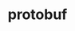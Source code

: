 ---
title: "protobuf"
layout: cache
categories: [package, develop-2024-05-12]
meta: {"versions": ["3.13.0", "3.21.12", "3.25.3"], "compilers": ["apple-clang@=15.0.0", "gcc@=10.3.0", "gcc@=11.1.0", "gcc@=11.4.0", "gcc@=7.3.1", "gcc@=7.5.0", "gcc@=9.4.0", "oneapi@=2024.0.0"], "oss": ["amzn2", "sle_hpc15", "ubuntu18.04", "ubuntu20.04", "ubuntu22.04", "ventura"], "platforms": ["darwin", "linux"], "targets": ["aarch64", "neoverse_n1", "neoverse_v1", "neoverse_v2", "ppc64le", "x86_64_v3", "x86_64_v4"], "stacks": ["aws-isc", "aws-isc-aarch64", "data-vis-sdk", "e4s", "e4s-cray-sles", "e4s-neoverse-v2", "e4s-neoverse_v1", "e4s-oneapi", "e4s-power", "e4s-rocm-external", "ml-darwin-aarch64-mps", "ml-linux-x86_64-cpu", "ml-linux-x86_64-cuda", "radiuss", "root"], "num_specs": 20, "num_specs_by_stack": {"root": 20, "ml-darwin-aarch64-mps": 2, "aws-isc-aarch64": 2, "aws-isc": 1, "e4s-cray-sles": 1, "e4s-power": 1, "radiuss": 1, "data-vis-sdk": 1, "e4s-neoverse_v1": 3, "e4s-neoverse-v2": 3, "ml-linux-x86_64-cpu": 3, "e4s": 3, "e4s-rocm-external": 2, "ml-linux-x86_64-cuda": 3, "e4s-oneapi": 2}}
spec_details: [{"hash": "cjx6omakgsedd2qiccs6qp4pk4kpiky6", "compiler": "apple-clang@=15.0.0", "versions": ["3.13.0"], "os": "ventura", "platform": "darwin", "target": "aarch64", "variants": ["build_system=cmake", "build_type=Release", "generator=make", "~ipo", "patches=cefc4bf", "+shared"], "stacks": ["root", "ml-darwin-aarch64-mps"], "size": "-", "tarball": "https://binaries.spack.io/releases/develop-2024-05-12/build_cache/darwin-ventura-aarch64/apple-clang-15.0.0/protobuf-3.13.0/darwin-ventura-aarch64-apple-clang-15.0.0-protobuf-3.13.0-cjx6omakgsedd2qiccs6qp4pk4kpiky6.spack"}, {"hash": "aaya65p3ono7lc6dd7qmxkfi3ymk4ja3", "compiler": "apple-clang@=15.0.0", "versions": ["3.21.12"], "os": "ventura", "platform": "darwin", "target": "aarch64", "variants": ["build_system=cmake", "build_type=Release", "generator=make", "~ipo", "patches=cefc4bf", "+shared"], "stacks": ["root", "ml-darwin-aarch64-mps"], "size": "-", "tarball": "https://binaries.spack.io/releases/develop-2024-05-12/build_cache/darwin-ventura-aarch64/apple-clang-15.0.0/protobuf-3.21.12/darwin-ventura-aarch64-apple-clang-15.0.0-protobuf-3.21.12-aaya65p3ono7lc6dd7qmxkfi3ymk4ja3.spack"}, {"hash": "u7tmvys3nppmclukhkwbfjrcwt4c2mnm", "compiler": "gcc@=7.3.1", "versions": ["3.21.12"], "os": "amzn2", "platform": "linux", "target": "aarch64", "variants": ["build_system=cmake", "build_type=Release", "generator=make", "~ipo", "patches=cefc4bf", "+shared"], "stacks": ["root", "aws-isc-aarch64"], "size": "-", "tarball": "https://binaries.spack.io/releases/develop-2024-05-12/build_cache/linux-amzn2-aarch64/gcc-7.3.1/protobuf-3.21.12/linux-amzn2-aarch64-gcc-7.3.1-protobuf-3.21.12-u7tmvys3nppmclukhkwbfjrcwt4c2mnm.spack"}, {"hash": "mdmzjiaipkgxm6233q2z7vgcyppj7fna", "compiler": "gcc@=7.3.1", "versions": ["3.21.12"], "os": "amzn2", "platform": "linux", "target": "neoverse_n1", "variants": ["build_system=cmake", "build_type=Release", "generator=make", "~ipo", "patches=cefc4bf", "+shared"], "stacks": ["root", "aws-isc-aarch64"], "size": "-", "tarball": "https://binaries.spack.io/releases/develop-2024-05-12/build_cache/linux-amzn2-neoverse_n1/gcc-7.3.1/protobuf-3.21.12/linux-amzn2-neoverse_n1-gcc-7.3.1-protobuf-3.21.12-mdmzjiaipkgxm6233q2z7vgcyppj7fna.spack"}, {"hash": "b2paz6o4jjrxlbgrippqlwd6dvthq2qo", "compiler": "gcc@=7.3.1", "versions": ["3.21.12"], "os": "amzn2", "platform": "linux", "target": "x86_64_v3", "variants": ["build_system=cmake", "build_type=Release", "generator=make", "~ipo", "patches=cefc4bf", "+shared"], "stacks": ["aws-isc", "root"], "size": "-", "tarball": "https://binaries.spack.io/releases/develop-2024-05-12/build_cache/linux-amzn2-x86_64_v3/gcc-7.3.1/protobuf-3.21.12/linux-amzn2-x86_64_v3-gcc-7.3.1-protobuf-3.21.12-b2paz6o4jjrxlbgrippqlwd6dvthq2qo.spack"}, {"hash": "vopkaxkdmwpfy2ttfqhopocoteck2oft", "compiler": "gcc@=10.3.0", "versions": ["3.25.3"], "os": "sle_hpc15", "platform": "linux", "target": "x86_64_v4", "variants": ["build_system=cmake", "build_type=Release", "generator=make", "~ipo", "+shared"], "stacks": ["root", "e4s-cray-sles"], "size": "-", "tarball": "https://binaries.spack.io/releases/develop-2024-05-12/build_cache/linux-sle_hpc15-x86_64_v4/gcc-10.3.0/protobuf-3.25.3/linux-sle_hpc15-x86_64_v4-gcc-10.3.0-protobuf-3.25.3-vopkaxkdmwpfy2ttfqhopocoteck2oft.spack"}, {"hash": "2ibt3lfawpdlwgexhfeml7mx4v6myr6s", "compiler": "gcc@=9.4.0", "versions": ["3.21.12"], "os": "ubuntu20.04", "platform": "linux", "target": "ppc64le", "variants": ["build_system=cmake", "build_type=Release", "generator=make", "~ipo", "patches=cefc4bf", "+shared"], "stacks": ["root", "e4s-power"], "size": "-", "tarball": "https://binaries.spack.io/releases/develop-2024-05-12/build_cache/linux-ubuntu20.04-ppc64le/gcc-9.4.0/protobuf-3.21.12/linux-ubuntu20.04-ppc64le-gcc-9.4.0-protobuf-3.21.12-2ibt3lfawpdlwgexhfeml7mx4v6myr6s.spack"}, {"hash": "373mr6fom6pgb2mc6adamri2mdamrwzy", "compiler": "gcc@=7.5.0", "versions": ["3.21.12"], "os": "ubuntu18.04", "platform": "linux", "target": "x86_64_v3", "variants": ["build_system=cmake", "build_type=Release", "generator=make", "~ipo", "patches=cefc4bf", "+shared"], "stacks": ["root", "radiuss"], "size": "-", "tarball": "https://binaries.spack.io/releases/develop-2024-05-12/build_cache/linux-ubuntu18.04-x86_64_v3/gcc-7.5.0/protobuf-3.21.12/linux-ubuntu18.04-x86_64_v3-gcc-7.5.0-protobuf-3.21.12-373mr6fom6pgb2mc6adamri2mdamrwzy.spack"}, {"hash": "7sm3eihr6j5dzbxw46m77eg6xhcy33pr", "compiler": "gcc@=11.1.0", "versions": ["3.21.12"], "os": "ubuntu20.04", "platform": "linux", "target": "x86_64_v3", "variants": ["build_system=cmake", "build_type=Release", "generator=make", "~ipo", "patches=cefc4bf", "+shared"], "stacks": ["root", "data-vis-sdk"], "size": "-", "tarball": "https://binaries.spack.io/releases/develop-2024-05-12/build_cache/linux-ubuntu20.04-x86_64_v3/gcc-11.1.0/protobuf-3.21.12/linux-ubuntu20.04-x86_64_v3-gcc-11.1.0-protobuf-3.21.12-7sm3eihr6j5dzbxw46m77eg6xhcy33pr.spack"}, {"hash": "im5fgz3uqt2j6wlhf7de44mtqioccfwf", "compiler": "gcc@=11.4.0", "versions": ["3.21.12"], "os": "ubuntu22.04", "platform": "linux", "target": "neoverse_v1", "variants": ["build_system=cmake", "build_type=Release", "generator=make", "~ipo", "patches=cefc4bf", "+shared"], "stacks": ["root", "e4s-neoverse_v1"], "size": "-", "tarball": "https://binaries.spack.io/releases/develop-2024-05-12/build_cache/linux-ubuntu22.04-neoverse_v1/gcc-11.4.0/protobuf-3.21.12/linux-ubuntu22.04-neoverse_v1-gcc-11.4.0-protobuf-3.21.12-im5fgz3uqt2j6wlhf7de44mtqioccfwf.spack"}, {"hash": "hmpmqoajpegm2xfgdjauegq5w7osjcio", "compiler": "gcc@=11.4.0", "versions": ["3.25.3"], "os": "ubuntu22.04", "platform": "linux", "target": "neoverse_v1", "variants": ["build_system=cmake", "build_type=Release", "generator=make", "~ipo", "+shared"], "stacks": ["root", "e4s-neoverse_v1"], "size": "-", "tarball": "https://binaries.spack.io/releases/develop-2024-05-12/build_cache/linux-ubuntu22.04-neoverse_v1/gcc-11.4.0/protobuf-3.25.3/linux-ubuntu22.04-neoverse_v1-gcc-11.4.0-protobuf-3.25.3-hmpmqoajpegm2xfgdjauegq5w7osjcio.spack"}, {"hash": "tt6mzn4zjixhtfow22ajy5yugc34xizq", "compiler": "gcc@=11.4.0", "versions": ["3.13.0"], "os": "ubuntu22.04", "platform": "linux", "target": "neoverse_v1", "variants": ["build_system=cmake", "build_type=Release", "generator=make", "~ipo", "patches=cefc4bf", "+shared"], "stacks": ["root", "e4s-neoverse_v1"], "size": "-", "tarball": "https://binaries.spack.io/releases/develop-2024-05-12/build_cache/linux-ubuntu22.04-neoverse_v1/gcc-11.4.0/protobuf-3.13.0/linux-ubuntu22.04-neoverse_v1-gcc-11.4.0-protobuf-3.13.0-tt6mzn4zjixhtfow22ajy5yugc34xizq.spack"}, {"hash": "sbetoemqc3527z36uokgkowsox4qo4wz", "compiler": "gcc@=11.4.0", "versions": ["3.25.3"], "os": "ubuntu22.04", "platform": "linux", "target": "neoverse_v2", "variants": ["build_system=cmake", "build_type=Release", "generator=make", "~ipo", "+shared"], "stacks": ["root", "e4s-neoverse-v2"], "size": "-", "tarball": "https://binaries.spack.io/releases/develop-2024-05-12/build_cache/linux-ubuntu22.04-neoverse_v2/gcc-11.4.0/protobuf-3.25.3/linux-ubuntu22.04-neoverse_v2-gcc-11.4.0-protobuf-3.25.3-sbetoemqc3527z36uokgkowsox4qo4wz.spack"}, {"hash": "wymixzhwwfjw3jicmkswyryf6bcne3eg", "compiler": "gcc@=11.4.0", "versions": ["3.21.12"], "os": "ubuntu22.04", "platform": "linux", "target": "neoverse_v2", "variants": ["build_system=cmake", "build_type=Release", "generator=make", "~ipo", "patches=cefc4bf", "+shared"], "stacks": ["root", "e4s-neoverse-v2"], "size": "-", "tarball": "https://binaries.spack.io/releases/develop-2024-05-12/build_cache/linux-ubuntu22.04-neoverse_v2/gcc-11.4.0/protobuf-3.21.12/linux-ubuntu22.04-neoverse_v2-gcc-11.4.0-protobuf-3.21.12-wymixzhwwfjw3jicmkswyryf6bcne3eg.spack"}, {"hash": "hctnd72amefwp33eqeaacohp63l2mgjd", "compiler": "gcc@=11.4.0", "versions": ["3.13.0"], "os": "ubuntu22.04", "platform": "linux", "target": "neoverse_v2", "variants": ["build_system=cmake", "build_type=Release", "generator=make", "~ipo", "patches=cefc4bf", "+shared"], "stacks": ["root", "e4s-neoverse-v2"], "size": "-", "tarball": "https://binaries.spack.io/releases/develop-2024-05-12/build_cache/linux-ubuntu22.04-neoverse_v2/gcc-11.4.0/protobuf-3.13.0/linux-ubuntu22.04-neoverse_v2-gcc-11.4.0-protobuf-3.13.0-hctnd72amefwp33eqeaacohp63l2mgjd.spack"}, {"hash": "7ojbx5rj7l6iad2nbghnrmydduxpbsve", "compiler": "gcc@=11.4.0", "versions": ["3.25.3"], "os": "ubuntu22.04", "platform": "linux", "target": "x86_64_v3", "variants": ["build_system=cmake", "build_type=Release", "generator=make", "~ipo", "+shared"], "stacks": ["ml-linux-x86_64-cpu", "root", "e4s", "e4s-rocm-external", "ml-linux-x86_64-cuda"], "size": "-", "tarball": "https://binaries.spack.io/releases/develop-2024-05-12/build_cache/linux-ubuntu22.04-x86_64_v3/gcc-11.4.0/protobuf-3.25.3/linux-ubuntu22.04-x86_64_v3-gcc-11.4.0-protobuf-3.25.3-7ojbx5rj7l6iad2nbghnrmydduxpbsve.spack"}, {"hash": "socz5b2c26ax4ct4j57crxr24xq5fp4a", "compiler": "gcc@=11.4.0", "versions": ["3.21.12"], "os": "ubuntu22.04", "platform": "linux", "target": "x86_64_v3", "variants": ["build_system=cmake", "build_type=Release", "generator=make", "~ipo", "patches=cefc4bf", "+shared"], "stacks": ["ml-linux-x86_64-cpu", "root", "e4s", "e4s-rocm-external", "ml-linux-x86_64-cuda"], "size": "-", "tarball": "https://binaries.spack.io/releases/develop-2024-05-12/build_cache/linux-ubuntu22.04-x86_64_v3/gcc-11.4.0/protobuf-3.21.12/linux-ubuntu22.04-x86_64_v3-gcc-11.4.0-protobuf-3.21.12-socz5b2c26ax4ct4j57crxr24xq5fp4a.spack"}, {"hash": "v2mjpqy3cr2rhmjtglzswtwjuzyhc6hl", "compiler": "gcc@=11.4.0", "versions": ["3.13.0"], "os": "ubuntu22.04", "platform": "linux", "target": "x86_64_v3", "variants": ["build_system=cmake", "build_type=Release", "generator=make", "~ipo", "patches=cefc4bf", "+shared"], "stacks": ["root", "e4s", "ml-linux-x86_64-cpu", "ml-linux-x86_64-cuda"], "size": "-", "tarball": "https://binaries.spack.io/releases/develop-2024-05-12/build_cache/linux-ubuntu22.04-x86_64_v3/gcc-11.4.0/protobuf-3.13.0/linux-ubuntu22.04-x86_64_v3-gcc-11.4.0-protobuf-3.13.0-v2mjpqy3cr2rhmjtglzswtwjuzyhc6hl.spack"}, {"hash": "wfege5b3nkhajvzihulggot6wq3icaga", "compiler": "oneapi@=2024.0.0", "versions": ["3.25.3"], "os": "ubuntu22.04", "platform": "linux", "target": "x86_64_v3", "variants": ["build_system=cmake", "build_type=Release", "generator=make", "~ipo", "+shared"], "stacks": ["root", "e4s-oneapi"], "size": "-", "tarball": "https://binaries.spack.io/releases/develop-2024-05-12/build_cache/linux-ubuntu22.04-x86_64_v3/oneapi-2024.0.0/protobuf-3.25.3/linux-ubuntu22.04-x86_64_v3-oneapi-2024.0.0-protobuf-3.25.3-wfege5b3nkhajvzihulggot6wq3icaga.spack"}, {"hash": "n3psmipmtqvc7vboftbwb2s34v2f74cj", "compiler": "oneapi@=2024.0.0", "versions": ["3.21.12"], "os": "ubuntu22.04", "platform": "linux", "target": "x86_64_v3", "variants": ["build_system=cmake", "build_type=Release", "generator=make", "~ipo", "patches=cefc4bf", "+shared"], "stacks": ["root", "e4s-oneapi"], "size": "-", "tarball": "https://binaries.spack.io/releases/develop-2024-05-12/build_cache/linux-ubuntu22.04-x86_64_v3/oneapi-2024.0.0/protobuf-3.21.12/linux-ubuntu22.04-x86_64_v3-oneapi-2024.0.0-protobuf-3.21.12-n3psmipmtqvc7vboftbwb2s34v2f74cj.spack"}]
---